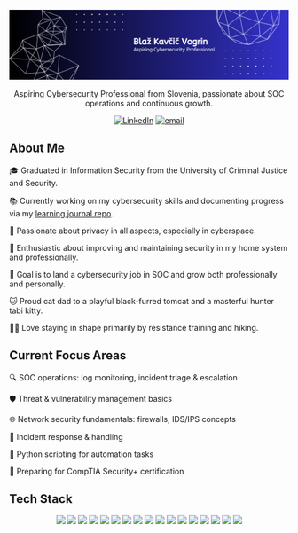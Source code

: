 ![Profile Banner](./assets/banner.png)

<div align="center">
  <p>
    Aspiring Cybersecurity Professional from Slovenia, passionate about SOC operations and continuous growth.
  </p>
  
  [![LinkedIn](https://img.shields.io/badge/LinkedIn-%230077B5.svg?logo=linkedin&logoColor=white)](https://linkedin.com/in/blazkavcicvogrin) [![email](https://img.shields.io/badge/Email-D14836?logo=gmail&logoColor=white)](mailto:contact.wrinkle553@passinbox.com) 
</div>


## About Me

🎓 Graduated in Information Security from the University of Criminal Justice and Security.  

📚 Currently working on my cybersecurity skills and documenting progress via my [learning journal repo](https://github.com/blazkv/cybersec-learning-journal).  

🔐 Passionate about privacy in all aspects, especially in cyberspace.  

💪 Enthusiastic about improving and maintaining security in my home system and professionally.  

🎯 Goal is to land a cybersecurity job in SOC and grow both professionally and personally.  

🐱 Proud cat dad to a playful black-furred tomcat and a masterful hunter tabi kitty.  

🏋️‍♂️ Love staying in shape primarily by resistance training and hiking.

## Current Focus Areas

🔍 SOC operations: log monitoring, incident triage & escalation  

🛡️ Threat & vulnerability management basics  

🌐 Network security fundamentals: firewalls, IDS/IPS concepts  

🚨 Incident response & handling  

🐍 Python scripting for automation tasks  

🎯 Preparing for CompTIA Security+ certification  

## Tech Stack

<p align="center">
  <img src="https://img.shields.io/badge/Linux-FCC624?style=for-the-badge&logo=linux&logoColor=black" />
  <img src="https://img.shields.io/badge/Ubuntu-E95420?style=for-the-badge&logo=ubuntu&logoColor=white" />
  <img src="https://img.shields.io/badge/Debian-A81D33?style=for-the-badge&logo=debian&logoColor=white" />
  <img src="https://img.shields.io/badge/Kali_Linux-557C94?style=for-the-badge&logo=kali-linux&logoColor=white" />
  <img src="https://img.shields.io/badge/Windows-0078D6?style=for-the-badge&logo=windows&logoColor=white" />
  <img src="https://img.shields.io/badge/Windows%20Terminal-4D4D4D?style=for-the-badge&logo=windows-terminal&logoColor=white" />
  <img src="https://img.shields.io/badge/Bash-4EAA25?style=for-the-badge&logo=gnubash&logoColor=white" />
  <img src="https://img.shields.io/badge/PowerShell-5391FE?style=for-the-badge&logo=powershell&logoColor=white" />
  <img src="https://img.shields.io/badge/Python-3776AB?style=for-the-badge&logo=python&logoColor=white" />
  <img src="https://img.shields.io/badge/SQL-4479A1?style=for-the-badge&logo=postgresql&logoColor=white" />
  <img src="https://img.shields.io/badge/HTML5-E34F26?style=for-the-badge&logo=html5&logoColor=white" />
  <img src="https://img.shields.io/badge/CSS3-1572B6?style=for-the-badge&logo=css3&logoColor=white" />
  <img src="https://img.shields.io/badge/JavaScript-F7DF1E?style=for-the-badge&logo=javascript&logoColor=black" />
   <img src="https://img.shields.io/badge/Splunk-000000?style=for-the-badge&logo=splunk&logoColor=white" />
  <img src="https://img.shields.io/badge/Elastic%20Stack-005571?style=for-the-badge&logo=elastic&logoColor=white" />
  <img src="https://img.shields.io/badge/Snort-00AABB?style=for-the-badge&logo=snort&logoColor=white" />
  <img src="https://img.shields.io/badge/Zeek-0F87A0?style=for-the-badge&logo=zeek&logoColor=white" />
</p>
